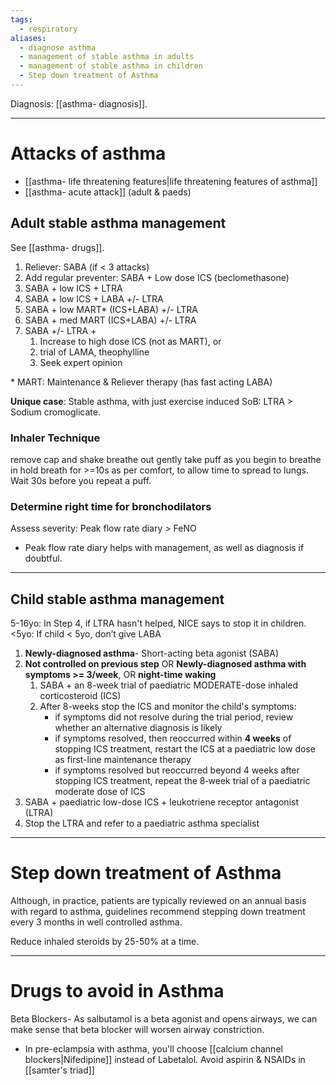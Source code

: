 ```yaml
---
tags:
  - respiratory
aliases:
  - diagnose asthma
  - management of stable asthma in adults
  - management of stable asthma in children
  - Step down treatment of Asthma
---
```

Diagnosis: [[asthma- diagnosis]]. 

---
# Attacks of asthma
- [[asthma- life threatening features|life threatening features of asthma]]
- [[asthma- acute attack]] (adult & paeds)
## Adult stable asthma management
See [[asthma- drugs]]. 
1. Reliever: SABA (if < 3 attacks)
2. Add regular preventer: SABA + Low dose ICS (beclomethasone)
3. SABA + low ICS + LTRA
4. SABA + low ICS + LABA +/- LTRA
5. SABA + low MART* (ICS+LABA) +/- LTRA
6. SABA + med MART (ICS+LABA) +/- LTRA
7. SABA +/- LTRA +
	1. Increase to high dose ICS (not as MART), or
	2. trial of LAMA, theophylline
	3. Seek expert opinion

\* MART: Maintenance & Reliever therapy (has fast acting LABA)

**Unique case**: Stable asthma, with just exercise induced SoB: LTRA > Sodium cromoglicate.
### Inhaler Technique
remove cap and shake
breathe out gently
take puff as you begin to breathe in
hold breath for >=10s as per comfort, to allow time to spread to lungs. 
Wait 30s before you repeat a puff. 

### Determine right time for bronchodilators
Assess severity: Peak flow rate diary > FeNO
- Peak flow rate diary helps with management, as well as diagnosis if doubtful.

---
## Child stable asthma management
5-16yo: In Step 4, if LTRA hasn't helped, NICE says to stop it in children. 
<5yo: If child < 5yo, don’t give LABA 

1. **Newly-diagnosed asthma**- Short-acting beta agonist (SABA)
2. **Not controlled on previous step** OR **Newly-diagnosed asthma with symptoms >= 3/week**, OR **night-time waking** 
	1. SABA + an 8-week trial of paediatric MODERATE-dose inhaled corticosteroid (ICS)
	2. After 8-weeks stop the ICS and monitor the child's symptoms:
		- if symptoms did not resolve during the trial period, review whether an alternative diagnosis is likely
		- if symptoms resolved, then reoccurred within **4 weeks** of stopping ICS treatment, restart the ICS at a paediatric low dose as first-line maintenance therapy
		- if symptoms resolved but reoccurred beyond 4 weeks after stopping ICS treatment, repeat the 8‑week trial of a paediatric moderate dose of ICS
3. SABA + paediatric low-dose ICS + leukotriene receptor antagonist (LTRA)
4. Stop the LTRA and refer to a paediatric asthma specialist
---
# Step down treatment of Asthma
Although, in practice, patients are typically reviewed on an annual basis with regard to asthma, guidelines recommend stepping down treatment every 3 months in well controlled asthma. 

Reduce inhaled steroids by 25-50% at a time.

---
# Drugs to avoid in Asthma
Beta Blockers- As salbutamol is a beta agonist and opens airways, we can make sense that beta blocker will worsen airway constriction. 
- In pre-eclampsia with asthma, you'll choose [[calcium channel blockers|Nifedipine]] instead of Labetalol. 
Avoid aspirin & NSAIDs in [[samter's triad]] 